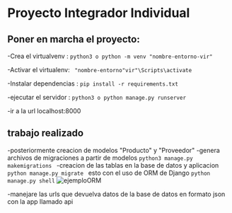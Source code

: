 # Proyecto Integrador Individual

## Poner en marcha el proyecto: ##

-Crea el virtualvenv : ```python3 o python -m venv "nombre-entorno-vir"```

-Activar el virtualenv: ``` "nombre-entorno"vir"\Scripts\activate```

-Instalar dependencias : ```pip install -r requirements.txt```

-ejecutar el servidor : ``` python3 o python manage.py runserver ```

-ir a la url localhost:8000

## trabajo realizado
-posteriormente creacion de modelos "Producto" y "Proveedor"
-genera archivos de migraciones a partir de modelos ```python3 manage.py makemigrations ```
-creacion de las tablas en la base de datos y aplicacion ```python manage.py migrate ``` esto con el uso de ORM de Django ```python manage.py shell```
![ejemploORM](https://github.com/Loboxos/proyectoIntegradorALK/assets/100051726/9598fa24-7a4c-4439-9291-de6d418e52ab)


-manejare las urls que devuelva datos de la base de datos 
en formato json con la app llamado api 
